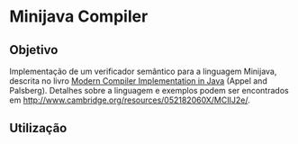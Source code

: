 # Minijava Compiler

## Objetivo

Implementação de um verificador semântico para a linguagem Minijava, descrita
no livro [Modern Compiler Implementation in
Java](http://www.cambridge.org/us/catalogue/catalogue.asp?isbn=052182060x)
(Appel and Palsberg). Detalhes sobre a linguagem e exemplos podem ser
encontrados em http://www.cambridge.org/resources/052182060X/MCIIJ2e/.

## Utilização

